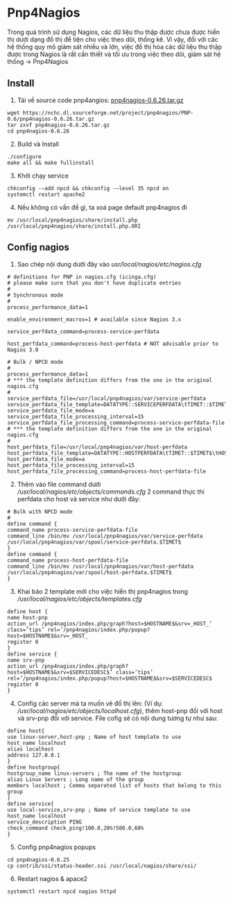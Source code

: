 # Pnp4Nagios

Trong quá trình sử dụng Nagios, các dữ liệu thu thập được chưa được hiển thị dưới dạng đồ thị để tiện cho việc theo dõi, thống kê. Vì vậy, đối với các hệ thống quy mô giám sát nhiều và lớn, việc đồ thị hóa các dữ liệu thu thập được trong Nagios là rất cần thiết và tối ưu trong việc theo dõi, giám sát hệ thống -> Pnp4Nagios

## Install
1. Tải về source code pnp4angios: [pnp4nagios-0.6.26.tar.gz](https://nchc.dl.sourceforge.net/project/pnp4nagios/PNP-0.6/pnp4nagios-0.6.26.tar.gz)
```
wget https://nchc.dl.sourceforge.net/project/pnp4nagios/PNP-0.6/pnp4nagios-0.6.26.tar.gz
tar zxvf pnp4nagios-0.6.26.tar.gz
cd pnp4nagios-0.6.26

```
2. Build và Install
```
./configure
make all && make fullinstall
```
3. Khởi chạy service
```
chkconfig -–add npcd && chkconfig -–level 35 npcd on
systemctl restart apache2
```
4. Nếu không có vấn đề gì, ta xoá page default pnp4nagios đi
```
mv /usr/local/pnp4nagios/share/install.php /usr/local/pnp4nagios/share/install.php.ORI
```
## Config nagios 

1. Sao chép nội dung dưới đây vào _usr/local/nagios/etc/nagios.cfg_
```
# definitions for PNP in nagios.cfg (icinga.cfg)
# please make sure that you don't have duplicate entries
#
# Synchronous mode
#
process_performance_data=1

enable_environment_macros=1 # available since Nagios 3.x

service_perfdata_command=process-service-perfdata

host_perfdata_command=process-host-perfdata # NOT advisable prior to Nagios 3.0

# Bulk / NPCD mode
#
process_performance_data=1
# *** the template definition differs from the one in the original nagios.cfg
#
service_perfdata_file=/usr/local/pnp4nagios/var/service-perfdata
service_perfdata_file_template=DATATYPE::SERVICEPERFDATA\tTIMET::$TIMET$\tHOSTNAME::$HOSTNAME$\tSERVICEDESC::$SERVICEDESC$\tSERVICEPERFDATA::$SERVICEPERFDATA$\tSERVICECHECKCOMMAND::$SERVICECHECKCOMMAND$\tHOSTSTATE::$HOSTSTATE$\tHOSTSTATETYPE::$HOSTSTATETYPE$\tSERVICESTATE::$SERVICESTATE$\tSERVICESTATETYPE::$SERVICESTATETYPE$
service_perfdata_file_mode=a
service_perfdata_file_processing_interval=15
service_perfdata_file_processing_command=process-service-perfdata-file
# *** the template definition differs from the one in the original nagios.cfg
#
host_perfdata_file=/usr/local/pnp4nagios/var/host-perfdata
host_perfdata_file_template=DATATYPE::HOSTPERFDATA\tTIMET::$TIMET$\tHOSTNAME::$HOSTNAME$\tHOSTPERFDATA::$HOSTPERFDATA$\tHOSTCHECKCOMMAND::$HOSTCHECKCOMMAND$\tHOSTSTATE::$HOSTSTATE$\tHOSTSTATETYPE::$HOSTSTATETYPE$
host_perfdata_file_mode=a
host_perfdata_file_processing_interval=15
host_perfdata_file_processing_command=process-host-perfdata-file
```
2. Thêm vào file command dưới _/usr/local/nagios/etc/objects/commands.cfg_ 2 command thực thi perfdata cho host và service như dưới đây: 
```
# Bulk with NPCD mode
#
define command {
command_name process-service-perfdata-file
command_line /bin/mv /usr/local/pnp4nagios/var/service-perfdata /usr/local/pnp4nagios/var/spool/service-perfdata.$TIMET$
}
define command {
command_name process-host-perfdata-file
command_line /bin/mv /usr/local/pnp4nagios/var/host-perfdata /usr/local/pnp4nagios/var/spool/host-perfdata.$TIMET$
}
```
3. Khai báo 2 template mới cho việc hiển thị pnp4nagios trong _/usr/local/nagios/etc/objects/templates.cfg_
```
define host {
name host-pnp
action_url /pnp4nagios/index.php/graph?host=$HOSTNAME$&srv=_HOST_’ class=’tips’ rel=’/pnp4nagios/index.php/popup?host=$HOSTNAME$&srv=_HOST_
register 0
}
define service {
name srv-pnp
action_url /pnp4nagios/index.php/graph?host=$HOSTNAME$&srv=$SERVICEDESC$’ class=’tips’ rel=’/pnp4nagios/index.php/popup?host=$HOSTNAME$&srv=$SERVICEDESC$
register 0
}
```
4. Config các server mà ta muốn vẽ đồ thị lên: (Ví dụ: _/usr/local/nagios/etc/objects/localhost.cfg_), thêm host-pnp đối với host và srv-pnp đối với service. File cofig sẽ có nội dung tương tự như sau: 
```
define host{
use linux-server,host-pnp ; Name of host template to use
host_name localhost
alias localhost
address 127.0.0.1
}
define hostgroup{
hostgroup_name linux-servers ; The name of the hostgroup
alias Linux Servers ; Long name of the group
members localhost ; Comma separated list of hosts that belong to this group
}
define service{
use local-service,srv-pnp ; Name of service template to use
host_name localhost
service_description PING
check_command check_ping!100.0,20%!500.0,60%
}
```
5. Config pnp4nagios popups
```
cd pnp4nagios-0.6.25
cp contrib/ssi/status-header.ssi /usr/local/nagios/share/ssi/
```
6. Restart nagios & apace2
```
systemctl restart npcd nagios httpd
```